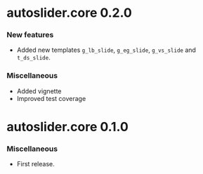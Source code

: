 # autoslider.core 0.2.0

### New features
 
 * Added new templates `g_lb_slide`, `g_eg_slide`, `g_vs_slide` and `t_ds_slide`. 

### Miscellaneous
 
 * Added vignette
 * Improved test coverage

# autoslider.core 0.1.0

### Miscellaneous
 * First release.
